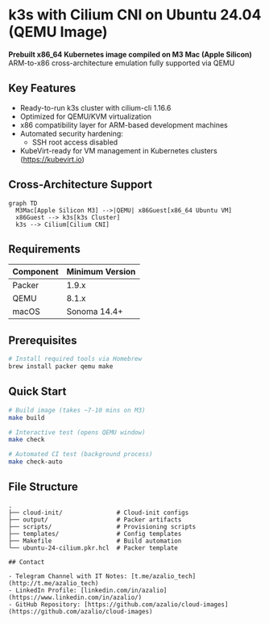 # k3s with Cilium CNI on Ubuntu 24.04 (QEMU Image)

**Prebuilt x86_64 Kubernetes image compiled on M3 Mac (Apple Silicon)**  
ARM-to-x86 cross-architecture emulation fully supported via QEMU

## Key Features

- Ready-to-run k3s cluster with cilium-cli 1.16.6
- Optimized for QEMU/KVM virtualization
- x86 compatibility layer for ARM-based development machines
- Automated security hardening:
  - SSH root access disabled
- KubeVirt-ready for VM management in Kubernetes clusters (https://kubevirt.io)

## Cross-Architecture Support

```mermaid
graph TD
  M3Mac[Apple Silicon M3] -->|QEMU| x86Guest[x86_64 Ubuntu VM]
  x86Guest --> k3s[k3s Cluster]
  k3s --> Cilium[Cilium CNI]
```

## Requirements

| Component | Minimum Version |
|-----------|-----------------|
| Packer    | 1.9.x           |
| QEMU      | 8.1.x           | 
| macOS     | Sonoma 14.4+    |

## Prerequisites

```bash
# Install required tools via Homebrew
brew install packer qemu make
```

## Quick Start

```bash
# Build image (takes ~7-10 mins on M3)
make build

# Interactive test (opens QEMU window)
make check

# Automated CI test (background process)
make check-auto
```

## File Structure

```
.
├── cloud-init/               # Cloud-init configs
├── output/                   # Packer artifacts
├── scripts/                  # Provisioning scripts
├── templates/                # Config templates
├── Makefile                  # Build automation
└── ubuntu-24-cilium.pkr.hcl  # Packer template

## Contact

- Telegram Channel with IT Notes: [t.me/azalio_tech](http://t.me/azalio_tech)  
- LinkedIn Profile: [linkedin.com/in/azalio](https://www.linkedin.com/in/azalio/)  
- GitHub Repository: [https://github.com/azalio/cloud-images](https://github.com/azalio/cloud-images)
```
